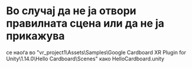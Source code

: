 # Во случај да не ја отвори правилната сцена или да не ја прикажува

се наоѓа во "vr_project1\Assets\Samples\Google Cardboard XR Plugin for Unity\1.14.0\Hello Cardboard\Scenes" како HelloCardboard.unity
